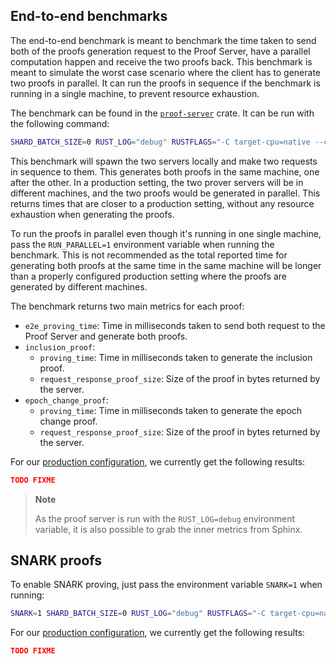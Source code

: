 ## End-to-end benchmarks

The end-to-end benchmark is meant to benchmark the time taken to send both of the proofs generation request to the Proof
Server, have a parallel computation happen and receive the two proofs back. This benchmark is meant to simulate the
worst case scenario where the client has to generate two proofs in parallel. It can run the proofs in sequence if the
benchmark is running in a single machine, to prevent resource exhaustion.

The benchmark can be found in
the [`proof-server`](https://github.com/lurk-lab/zk-light-clients/blob/dev/aptos/proof-server/benches/proof_server.rs)
crate. It can be run with the following command:

```bash
SHARD_BATCH_SIZE=0 RUST_LOG="debug" RUSTFLAGS="-C target-cpu=native --cfg tokio_unstable -C opt-level=3" PRIMARY_ADDR="127.0.0.1:8080" SECONDARY_ADDR="127.0.0.1:8081" cargo +nightly-2024-05-31 bench --bench proof_server
```

This benchmark will spawn the two servers locally and make two requests in sequence to them. This generates both proofs
in the same machine, one after the other. In a production setting, the two prover servers will be in different machines,
and the two proofs would be generated in parallel. This returns times that are closer to a production setting, without
any resource exhaustion when generating the proofs.

To run the proofs in parallel even though it's running in one single machine, pass the `RUN_PARALLEL=1` environment variable
when running the benchmark. This is not recommended as the total reported time for generating both proofs at the same time
in the same machine will be longer than a properly configured production setting where the proofs are generated by different
machines.

The benchmark returns two main metrics for each proof:

- `e2e_proving_time`: Time in milliseconds taken to send both request to the Proof Server and generate both proofs.
- `inclusion_proof`:
    - `proving_time`: Time in milliseconds taken to generate the inclusion proof.
    - `request_response_proof_size`: Size of the proof in bytes returned by the server.
- `epoch_change_proof`:
    - `proving_time`: Time in milliseconds taken to generate the epoch change proof.
    - `request_response_proof_size`: Size of the proof in bytes returned by the server.

For our [production configuration](../run/overview.md), we currently get the following results:

```json
TODO FIXME
```

> **Note**
>
> As the proof server is run with the `RUST_LOG=debug` environment variable, it is also possible to grab the inner
> metrics from Sphinx.

## SNARK proofs

To enable SNARK proving, just pass the environment variable `SNARK=1` when running:

```bash
SNARK=1 SHARD_BATCH_SIZE=0 RUST_LOG="debug" RUSTFLAGS="-C target-cpu=native --cfg tokio_unstable -C opt-level=3" PRIMARY_ADDR="127.0.0.1:8080" SECONDARY_ADDR="127.0.0.1:8081" cargo +nightly-2024-05-31 bench --bench proof_server
```

For our [production configuration](../run/overview.md), we currently get the following results:

```json
TODO FIXME
```
